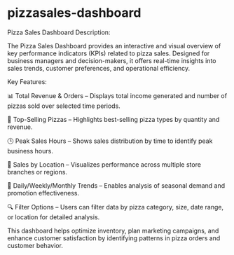 # pizzasales-dashboard
Pizza Sales Dashboard Description:

The Pizza Sales Dashboard provides an interactive and visual overview of key performance indicators (KPIs) related to pizza sales. Designed for business managers and decision-makers, it offers real-time insights into sales trends, customer preferences, and operational efficiency.

Key Features:

📊 Total Revenue & Orders – Displays total income generated and number of pizzas sold over selected time periods.

🍕 Top-Selling Pizzas – Highlights best-selling pizza types by quantity and revenue.

🕒 Peak Sales Hours – Shows sales distribution by time to identify peak business hours.

📍 Sales by Location – Visualizes performance across multiple store branches or regions.

📅 Daily/Weekly/Monthly Trends – Enables analysis of seasonal demand and promotion effectiveness.

🔍 Filter Options – Users can filter data by pizza category, size, date range, or location for detailed analysis.

This dashboard helps optimize inventory, plan marketing campaigns, and enhance customer satisfaction by identifying patterns in pizza orders and customer behavior.
